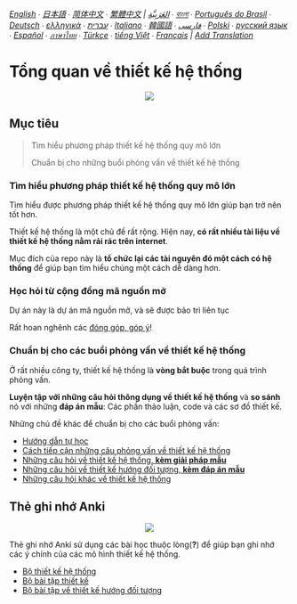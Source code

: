 *[English](README.md) ∙ [日本語](README-ja.md) ∙ [简体中文](README-zh-Hans.md) ∙ [繁體中文](README-zh-TW.md) | [العَرَبِيَّة‎](https://github.com/donnemartin/system-design-primer/issues/170) ∙ [বাংলা](https://github.com/donnemartin/system-design-primer/issues/220) ∙ [Português do Brasil](https://github.com/donnemartin/system-design-primer/issues/40) ∙ [Deutsch](https://github.com/donnemartin/system-design-primer/issues/186) ∙ [ελληνικά](https://github.com/donnemartin/system-design-primer/issues/130) ∙ [עברית](https://github.com/donnemartin/system-design-primer/issues/272) ∙ [Italiano](https://github.com/donnemartin/system-design-primer/issues/104) ∙ [韓國語](https://github.com/donnemartin/system-design-primer/issues/102) ∙ [فارسی](https://github.com/donnemartin/system-design-primer/issues/110) ∙ [Polski](https://github.com/donnemartin/system-design-primer/issues/68) ∙ [русский язык](https://github.com/donnemartin/system-design-primer/issues/87) ∙ [Español](https://github.com/donnemartin/system-design-primer/issues/136) ∙ [ภาษาไทย](https://github.com/donnemartin/system-design-primer/issues/187) ∙ [Türkçe](https://github.com/donnemartin/system-design-primer/issues/39) ∙ [tiếng Việt](https://github.com/donnemartin/system-design-primer/issues/127) ∙ [Français](https://github.com/donnemartin/system-design-primer/issues/250) | [Add Translation](https://github.com/donnemartin/system-design-primer/issues/28)*

# Tổng quan về thiết kế hệ thống

<p align="center">
  <img src="http://i.imgur.com/jj3A5N8.png"/>
  <br/>
</p>

## Mục tiêu

> Tìm hiểu phương pháp thiết kế hệ thống quy mô lớn
>
> Chuẩn bị cho những buổi phỏng vấn về thiết kế hệ thống

### Tìm hiểu phương pháp thiết kế hệ thống quy mô lớn

Tìm hiểu được phương pháp thiết kế hệ thống quy mô lớn giúp bạn trở nên tốt hơn.

Thiết kế hệ thống là một chủ đề rất rộng. Hiện nay, **có rất nhiều tài liệu về thiết kế hệ thống nằm rải rác trên internet**.

Mục đích của repo này là **tổ chức lại các tài nguyên đó một cách có hệ thống** để giúp bạn tìm hiểu chúng một cách dễ dàng hơn.

### Học hỏi từ cộng đồng mã nguồn mở

Dự án này là dự án mã nguồn mở, và sẽ được bảo trì liên tục

Rất hoan nghênh các [đóng góp, góp ý](#contributing)!

### Chuẩn bị cho các buổi phỏng vấn về thiết kế hệ thống

Ở rất nhiều công ty, thiết kế hệ thống là **vòng bắt buộc** trong quá trình phỏng vấn.

**Luyện tập với những câu hỏi thông dụng về thiết kế hệ thống** và **so sánh** nó với những **đáp án mẫu**: Các phần thảo luận, code và các sơ đồ thiết kế.

Những chủ đề khác để chuẩn bị cho các buổi phỏng vấn:

* [Hướng dẫn tự học](#study-guide)
* [Cách tiếp cận những câu phỏng vấn về thiết kế hệ thống](#how-to-approach-a-system-design-interview-question)
* [Những câu hỏi về thiết kế hệ thống, **kèm giải pháp mẫu**](#system-design-interview-questions-with-solutions)
* [Những câu hỏi về thiết kế hướng đối tượng, **kèm đáp án mẫu**](#object-oriented-design-interview-questions-with-solutions)
* [Những câu hỏi khác về thiết kế hệ thống](#additional-system-design-interview-questions)

## Thẻ ghi nhớ Anki

<p align="center">
  <img src="http://i.imgur.com/zdCAkB3.png"/>
  <br/>
</p>

Thẻ ghi nhớ Anki sử dụng các bài học thuộc lòng(**?**) để giúp bạn ghi nhớ các ý chính của các mô hình thiết kế hệ thống.

* [Bộ thiết kế hệ thống](https://github.com/donnemartin/system-design-primer/tree/master/resources/flash_cards/System%20Design.apkg)
* [Bộ bài tập thiết kế](https://github.com/donnemartin/system-design-primer/tree/master/resources/flash_cards/System%20Design%20Exercises.apkg)
* [Bộ bài tập về thiết kế hướng đối tượng](https://github.com/donnemartin/system-design-primer/tree/master/resources/flash_cards/OO%20Design.apkg)